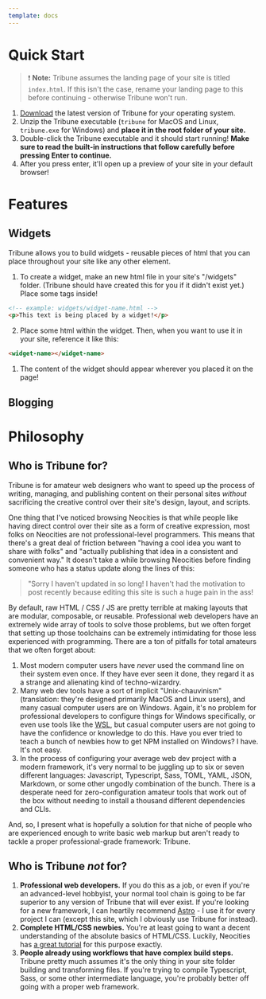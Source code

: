 ```yaml
---
template: docs
---
```


# Quick Start
> ❗️ **Note:** Tribune assumes the landing page of your site is titled `index.html`. If this isn't the case, rename your landing page to this before continuing - otherwise Tribune won't run.

1. [Download](/download) the latest version of Tribune for your operating system.
2. Unzip the Tribune executable (`tribune` for MacOS and Linux, `tribune.exe` for Windows) and **place it in the root folder of your site.**
3. Double-click the Tribune executable and it should start running! **Make sure to read the built-in instructions that follow carefully before pressing Enter to continue.**
4. After you press enter, it'll open up a preview of your site in your default browser!

# Features

## Widgets
Tribune allows you to build widgets - reusable pieces of html that you can place throughout your site like any other element.

1. To create a widget, make an new html file in your site's "/widgets" folder. (Tribune should have created this for you if it didn't exist yet.) Place some tags inside!
```html
<!-- example: widgets/widget-name.html -->
<p>This text is being placed by a widget!</p>
```
2. Place some html within the widget. Then, when you want to use it in your site, reference it like this:
```html
<widget-name></widget-name>
```
1. The content of the widget should appear wherever you placed it on the page!

## Blogging 


# Philosophy

## Who is Tribune for?
Tribune is for amateur web designers who want to speed up the process of writing, managing, and publishing content on their personal sites *without* sacrificing the creative control over their site's design, layout, and scripts.

One thing that I've noticed browsing Neocities is that while people like having direct control over their site as a form of creative expression, most folks on Neocities are not professional-level programmers. This means that there's a great deal of friction between "having a cool idea you want to share with folks" and "actually publishing that idea in a consistent and convenient way." It doesn't take a while browsing Neocities before finding someone who has a status update along the lines of this:

> "Sorry I haven't updated in so long! I haven't had the motivation to post recently because editing this site is such a huge pain in the ass!

By default, raw HTML / CSS / JS are pretty terrible at making layouts that are modular, composable, or reusable. Professional web developers have an extremely wide array of tools to solve those problems, but we often forget that setting up those toolchains can be extremely intimidating for those less experienced with programming. There are a ton of pitfalls for total amateurs that we often forget about:
1. Most modern computer users have *never* used the command line on their system even once. If they have ever seen it done, they regard it as a strange and alienating kind of techno-wizardry.
2. Many web dev tools have a sort of implicit "Unix-chauvinism" (translation: they're designed primarily MacOS and Linux users), and many casual computer users are on Windows. Again, it's no problem for professional developers to configure things for Windows specifically, or even use tools like the [WSL](https://learn.microsoft.com/en-us/windows/wsl/install), but casual computer users are not going to have the confidence or knowledge to do this. Have you ever tried to teach a bunch of newbies how to get NPM installed on Windows? I have. It's not easy.
3. In the process of configuring your average web dev project with a modern framework, it's very normal to be juggling up to six or seven different languages: Javascript, Typescript, Sass, TOML, YAML, JSON, Markdown, or some other ungodly combination of the bunch. There is a desperate need for zero-configuration amateur tools that work out of the box without needing to install a thousand different dependencies and CLIs.

And, so, I present what is hopefully a solution for that niche of people who are experienced enough to write basic web markup but aren't ready to tackle a proper professional-grade framework: Tribune.

## Who is Tribune *not* for?
1. **Professional web developers.** If you do this as a job, or even if you're an advanced-level hobbyist, your normal tool chain is going to be far superior to any version of Tribune that will ever exist. If you're looking for a new framework, I can heartily recommend [Astro](https://astro.build/) - I use it for every project I can (except this site, which I obviously use Tribune for instead).
2. **Complete HTML/CSS newbies.** You're at least going to want a decent understanding of the absolute basics of HTML/CSS. Luckily, Neocities has [a great tutorial](https://neocities.org/tutorial/html/1) for this purpose exactly. 
3. **People already using workflows that have complex build steps.** Tribune pretty much assumes it's the only thing in your site folder building and transforming files. If you're trying to compile Typescript, Sass, or some other intermediate language, you're probably better off going with a proper web framework.